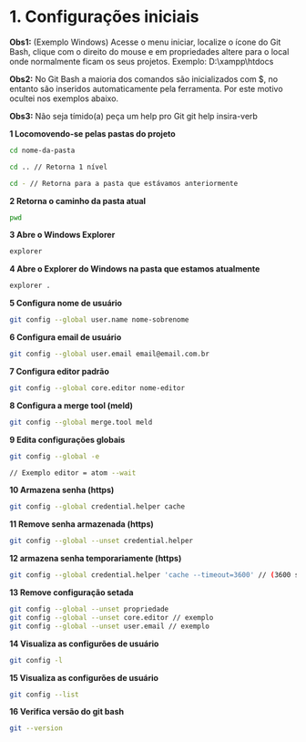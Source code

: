 # 1. Configurações iniciais

**Obs1:** (Exemplo Windows) Acesse o menu iniciar, localize o ícone do Git Bash, clique com o direito do mouse e em propriedades altere para o local onde normalmente ficam os seus projetos. Exemplo: D:\xampp\htdocs

**Obs2:** No Git Bash a maioria dos comandos são inicializados com $, no entanto são inseridos automaticamente pela ferramenta. Por este motivo ocultei nos exemplos abaixo.

**Obs3:** Não seja tímido(a) peça um help pro Git
git help insira-verb


**1 Locomovendo-se pelas pastas do projeto**
```bash
cd nome-da-pasta

cd .. // Retorna 1 nível

cd - // Retorna para a pasta que estávamos anteriormente
```

**2 Retorna o caminho da pasta atual**
```bash
pwd
```

**3 Abre o Windows Explorer**
```bash
explorer
```

**4 Abre o Explorer do Windows na pasta que estamos atualmente**
```bash
explorer .
```

**5 Configura nome de usuário**
```bash
git config --global user.name nome-sobrenome
```

**6 Configura email de usuário**
```bash
git config --global user.email email@email.com.br
```

**7 Configura editor padrão**
```bash
git config --global core.editor nome-editor
```

**8 Configura a merge tool (meld)**
```bash
git config --global merge.tool meld
```

**9 Edita configurações globais**
```bash
git config --global -e

// Exemplo editor = atom --wait
```

**10 Armazena senha (https)**
```bash
git config --global credential.helper cache
```

**11 Remove senha armazenada (https)**
```bash
git config --global --unset credential.helper
```

**12 armazena senha temporariamente (https)**
```bash
git config --global credential.helper 'cache --timeout=3600' // (3600 segundos = 1 hora)
```

**13 Remove configuração setada**
```bash
git config --global --unset propriedade
git config --global --unset core.editor // exemplo
git config --global --unset user.email // exemplo
```

**14 Visualiza as configurões de usuário**
```bash
git config -l
```

**15 Visualiza as configurões de usuário**
```bash
git config --list
```

**16 Verifica versão do git bash**
```bash
git --version
```

